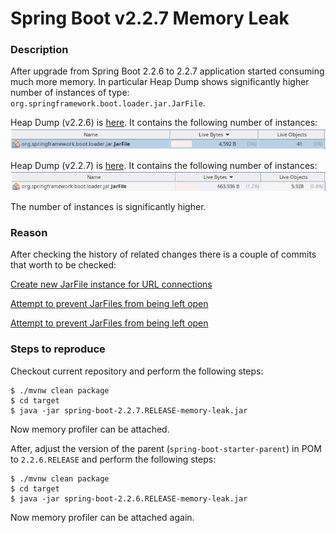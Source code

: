 # Spring Boot v2.2.7 Memory Leak 

### Description

After upgrade from Spring Boot 2.2.6 to 2.2.7 application started consuming much more memory.
In particular Heap Dump shows significantly higher number of instances of type:
`org.springframework.boot.loader.jar.JarFile`.

Heap Dump (v2.2.6) is [here](./heap_dump/heapdump-2.2.6.hprof.zip).
It contains the following number of instances:
![v226](./docs/v226.png)

Heap Dump (v2.2.7) is [here](./heap_dump/heapdump-2.2.7.hprof.zip).
It contains the following number of instances:
![v227](./docs/v227.png)

The number of instances is significantly higher.

### Reason

After checking the history of related changes there is a couple of commits that worth to be checked:

[Create new JarFile instance for URL connections](https://github.com/spring-projects/spring-boot/commit/c85918b8b35ee6215583020c2ef4287c4f7eca8d)

[Attempt to prevent JarFiles from being left open](https://github.com/spring-projects/spring-boot/commit/7c6e9124633e4ff2f6018c32b8e7f01510ac1528)

[Attempt to prevent JarFiles from being left open](https://github.com/spring-projects/spring-boot/commit/7d53f7d27fb6ed2b606ca55f33616e681b09b7fe)

### Steps to reproduce

Checkout current repository and perform the following steps:

```shell script
$ ./mvnw clean package
$ cd target
$ java -jar spring-boot-2.2.7.RELEASE-memory-leak.jar
```

Now memory profiler can be attached.

After, adjust the version of the parent (`spring-boot-starter-parent`) in POM to `2.2.6.RELEASE`
and perform the following steps:

```shell script
$ ./mvnw clean package
$ cd target
$ java -jar spring-boot-2.2.6.RELEASE-memory-leak.jar
```

Now memory profiler can be attached again.
